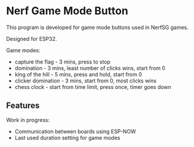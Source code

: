# Nerf Game Mode Button

This program is developed for game mode buttons used in NerfSG games.

Designed for ESP32.

Game modes:

- capture the flag     -      3 mins, press to stop
- domination           -      3 mins, least number of clicks wins, start from 0
- king of the hill     -      5 mins, press and hold, start from 0
- clicker domination   -      3 mins, start from 0, most clicks wins
- chess clock          -      start from time limit, press once, timer goes down

## Features

Work in progress:

- Communication between boards using ESP-NOW
- Last used duration setting for game modes
